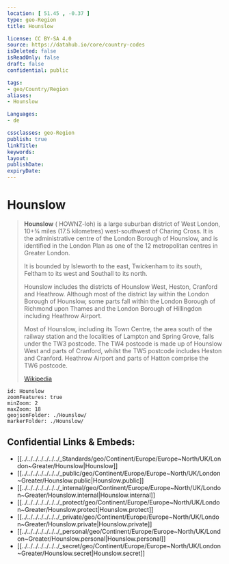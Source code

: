 ```yaml
---
location: [ 51.45 , -0.37 ] 
type: geo-Region
title: Hounslow

license: CC BY-SA 4.0
source: https://datahub.io/core/country-codes
isDeleted: false
isReadOnly: false
draft: false
confidential: public

tags:
- geo/Country/Region
aliases:
- Hounslow

Languages:
- de

cssclasses: geo-Region
publish: true
linkTitle: 
keywords: 
layout: 
publishDate: 
expiryDate: 
---
```


# Hounslow

> **Hounslow** ( HOWNZ-loh) is a large suburban district of West London, 10+3⁄4 miles (17.5 kilometres) west-southwest of Charing Cross. It is the administrative centre of the London Borough of Hounslow, and is identified in the London Plan as one of the 12 metropolitan centres in Greater London.
>
> It is bounded by Isleworth to the east, Twickenham to its south, Feltham to its west and Southall to its north.
>
> Hounslow includes the districts of Hounslow West, Heston, Cranford and Heathrow. Although most of the district lay within the London Borough of Hounslow,  some parts fall within the London Borough of Richmond upon Thames and the London Borough of Hillingdon including Heathrow Airport.
>
> Most of Hounslow, including its Town Centre, the area south of the railway station and the localities of Lampton and Spring Grove, falls under the TW3 postcode. The TW4 postcode is made up of Hounslow West and parts of Cranford, whilst the TW5 postcode includes Heston and Cranford. Heathrow Airport and parts of Hatton comprise the TW6 postcode.
>
> [Wikipedia](https://en.wikipedia.org/wiki/Hounslow)


```leaflet
id: Hounslow
zoomFeatures: true 
minZoom: 2 
maxZoom: 18
geojsonFolder: ./Hounslow/
markerFolder: ./Hounslow/
```


## Confidential Links & Embeds: 
- [[../../../../../../../_Standards/geo/Continent/Europe/Europe~North/UK/London~Greater/Hounslow|Hounslow]] 
- [[../../../../../../../_public/geo/Continent/Europe/Europe~North/UK/London~Greater/Hounslow.public|Hounslow.public]] 
- [[../../../../../../../_internal/geo/Continent/Europe/Europe~North/UK/London~Greater/Hounslow.internal|Hounslow.internal]] 
- [[../../../../../../../_protect/geo/Continent/Europe/Europe~North/UK/London~Greater/Hounslow.protect|Hounslow.protect]] 
- [[../../../../../../../_private/geo/Continent/Europe/Europe~North/UK/London~Greater/Hounslow.private|Hounslow.private]] 
- [[../../../../../../../_personal/geo/Continent/Europe/Europe~North/UK/London~Greater/Hounslow.personal|Hounslow.personal]] 
- [[../../../../../../../_secret/geo/Continent/Europe/Europe~North/UK/London~Greater/Hounslow.secret|Hounslow.secret]] 

